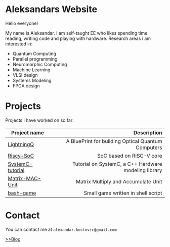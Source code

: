 # Aleksandars Website

Hello everyone! 

My name is Aleksandar. I am self-taught EE who likes spending time reading, writing code and playing with hardware.
Research areas i am interested in:
- Quantum Computing
- Parallel programming
- Neuromorphic Computing
- Machine Learning
- VLSI design
- Systems Modeling
- FPGA design


# Projects

Projects i have worked on so far:

 |Project name | Description|
 | ----------- | ----------:|
 |[LightningQ](https://github.com/AleksandarKostovic/LightningQ)| A BluePrint for building Optical Quantum Computers|
 | [Riscy-SoC](https://github.com/AleksandarKostovic/Riscy-SoC)| SoC based on RISC-V core |
 | [SystemC-tutorial](https://github.com/AleksandarKostovic/SystemC-tutorial)| Tutorial on SystemC, a C++ Hardware modeling library |
 | [Matrix-MAC-Unit](https://github.com/AleksandarKostovic/Matrix-MAC-Unit)| Matrix Multiply and Accumulate Unit |
 | [bash-game](https://github.com/AleksandarKostovic/bash-game)| Small game written in shell script |


# Contact

You can contact me at `alexandar.kostovic@gmail.com`

[>>Blog](blog/index.md)
